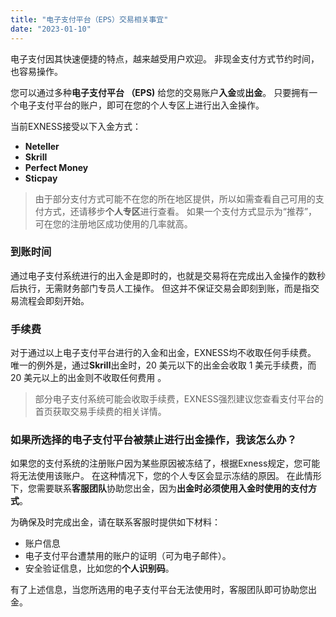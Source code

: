 ```yaml
---
title: "电子支付平台（EPS）交易相关事宜"
date: "2023-01-10"
---
```


电子支付因其快速便捷的特点，越来越受用户欢迎。 非现金支付方式节约时间，也容易操作。

您可以通过多种**电子支付平台 （EPS)** 给您的交易账户**入金**或**出金**。 只要拥有一个电子支付平台的账户，即可在您的个人专区上进行出入金操作。

当前EXNESS接受以下入金方式：

- **Neteller**
- **Skrill**
- **Perfect Money**
- **Sticpay**

> 由于部分支付方式可能不在您的所在地区提供，所以如需查看自己可用的支付方式，还请移步**个人专区**进行查看。 如果一个支付方式显示为“推荐”，可在您的注册地区成功使用的几率就高。

### **到账时间**

通过电子支付系统进行的出入金是即时的，也就是交易将在完成出入金操作的数秒后执行，无需财务部门专员人工操作。 但这并不保证交易会即刻到账，而是指交易流程会即刻开始。

### **手续费**

对于通过以上电子支付平台进行的入金和出金，EXNESS均不收取任何手续费。 唯一的例外是，通过**Skrill**出金时，20 美元以下的出金会收取 1 美元手续费，而 20 美元以上的出金则不收取任何费用 。

> 部分电子支付系统可能会收取手续费，EXNESS强烈建议您查看支付平台的首页获取交易手续费的相关详情。

### 如果所选择的电子支付平台被禁止进行出金操作，我该怎么办？

如果您的支付系统的注册账户因为某些原因被冻结了，根据Exness规定，您可能将无法使用该账户。 在这种情况下，您的个人专区会显示冻结的原因。 在此情形下，您需要联系**客服团队**协助您出金，因为**出金时必须使用入金时使用的支付方式**。

为确保及时完成出金，请在联系客服时提供如下材料：

- 账户信息
- 电子支付平台遭禁用的账户的证明（可为电子邮件）。
- 安全验证信息，比如您的**个人识别码**。

有了上述信息，当您所选用的电子支付平台无法使用时，客服团队即可协助您出金。
